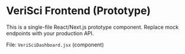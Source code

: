 # VeriSci Frontend (Prototype)

This is a single-file React/Next.js prototype component. Replace mock endpoints with your production API.

File: `VeriSciDashboard.jsx` (component)

